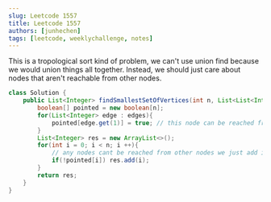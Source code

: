 ```yaml
---
slug: Leetcode 1557
title: Leetcode 1557
authors: [junhechen]
tags: [leetcode, weeklychallenge, notes]
---
```


This is a tropological sort kind of problem, we can't use union find because we would union things all together.
Instead, we should just care about nodes that aren't reachable from other nodes.

```java
class Solution {
    public List<Integer> findSmallestSetOfVertices(int n, List<List<Integer>> edges) {
        boolean[] pointed = new boolean[n];
        for(List<Integer> edge : edges){
            pointed[edge.get(1)] = true; // this node can be reached from other nodes
        }
        List<Integer> res = new ArrayList<>();
        for(int i = 0; i < n; i ++){
            // any nodes cant be reached from other nodes we just add into res
            if(!pointed[i]) res.add(i);
        }
        return res;
    }
}
```